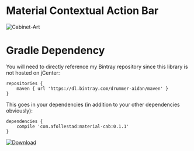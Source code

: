 # Material Contextual Action Bar

![Cabinet-Art](https://raw.githubusercontent.com/afollestad/material-cab/master/art/screenshot1.png)

# Gradle Dependency

You will need to directly reference my Bintray repository since this library is not hosted on jCenter:

```Gradle
repositories {
    maven { url 'https://dl.bintray.com/drummer-aidan/maven' }
}
```

This goes in your dependencies (in addition to your other dependencies obviously):

```Gradle
dependencies {
    compile 'com.afollestad:material-cab:0.1.1'
}
```

[ ![Download](https://api.bintray.com/packages/drummer-aidan/maven/material-cab/images/download.svg) ](https://bintray.com/drummer-aidan/maven/material-cab/_latestVersion)